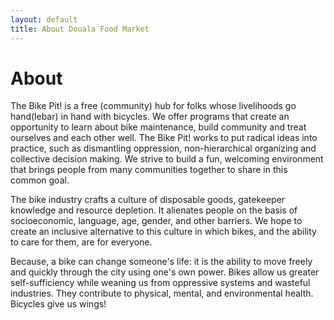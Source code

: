 ```yaml
---
layout: default
title: About Douala Food Market
---
```


# About

The Bike Pit! is a free (community) hub for folks whose livelihoods go hand(lebar) in hand with bicycles. We offer programs that create an opportunity to learn about bike maintenance, build community and treat ourselves and each other well. The Bike Pit! works to put radical ideas into practice, such as dismantling oppression, non-hierarchical organizing and collective decision making. We strive to build a fun, welcoming environment that brings people from many communities together to share in this common goal.

The bike industry crafts a culture of disposable goods, gatekeeper knowledge and resource depletion. It alienates people on the basis of socioeconomic, language, age, gender, and other barriers. We hope to create an inclusive alternative to this culture in which bikes, and the ability to care for them, are for everyone.

Because, a bike can change someone's life: it is the ability to move freely and quickly through the city using one's own power. Bikes allow us greater self-sufficiency while weaning us from oppressive systems and wasteful industries. They contribute to physical, mental, and environmental health. Bicycles give us wings!


